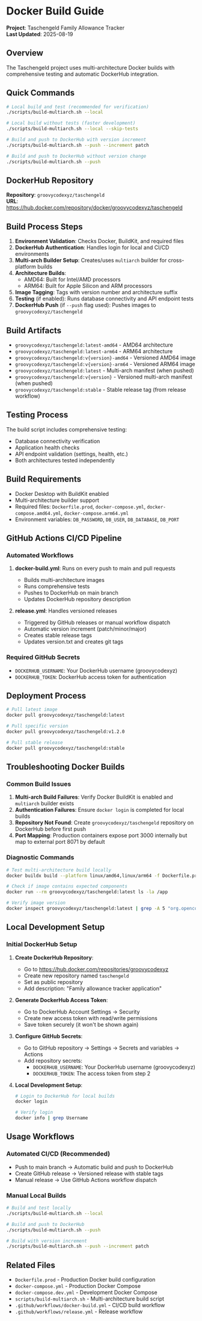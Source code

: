 # Docker Build Guide

**Project**: Taschengeld Family Allowance Tracker  
**Last Updated**: 2025-08-19

## Overview

The Taschengeld project uses multi-architecture Docker builds with comprehensive testing and automatic DockerHub integration.

## Quick Commands

```bash
# Local build and test (recommended for verification)
./scripts/build-multiarch.sh --local

# Local build without tests (faster development)
./scripts/build-multiarch.sh --local --skip-tests

# Build and push to DockerHub with version increment
./scripts/build-multiarch.sh --push --increment patch

# Build and push to DockerHub without version change
./scripts/build-multiarch.sh --push
```

## DockerHub Repository

**Repository**: `groovycodexyz/taschengeld`  
**URL**: https://hub.docker.com/repository/docker/groovycodexyz/taschengeld

## Build Process Steps

1. **Environment Validation**: Checks Docker, BuildKit, and required files
2. **DockerHub Authentication**: Handles login for local and CI/CD environments
3. **Multi-arch Builder Setup**: Creates/uses `multiarch` builder for cross-platform builds
4. **Architecture Builds**:
   - AMD64: Built for Intel/AMD processors
   - ARM64: Built for Apple Silicon and ARM processors
5. **Image Tagging**: Tags with version number and architecture suffix
6. **Testing** (if enabled): Runs database connectivity and API endpoint tests
7. **DockerHub Push** (if `--push` flag used): Pushes images to `groovycodexyz/taschengeld`

## Build Artifacts

- `groovycodexyz/taschengeld:latest-amd64` - AMD64 architecture
- `groovycodexyz/taschengeld:latest-arm64` - ARM64 architecture
- `groovycodexyz/taschengeld:v{version}-amd64` - Versioned AMD64 image
- `groovycodexyz/taschengeld:v{version}-arm64` - Versioned ARM64 image
- `groovycodexyz/taschengeld:latest` - Multi-arch manifest (when pushed)
- `groovycodexyz/taschengeld:v{version}` - Versioned multi-arch manifest (when pushed)
- `groovycodexyz/taschengeld:stable` - Stable release tag (from release workflow)

## Testing Process

The build script includes comprehensive testing:
- Database connectivity verification
- Application health checks
- API endpoint validation (settings, health, etc.)
- Both architectures tested independently

## Build Requirements

- Docker Desktop with BuildKit enabled
- Multi-architecture builder support
- Required files: `Dockerfile.prod`, `docker-compose.yml`, `docker-compose.amd64.yml`, `docker-compose.arm64.yml`
- Environment variables: `DB_PASSWORD`, `DB_USER`, `DB_DATABASE`, `DB_PORT`

## GitHub Actions CI/CD Pipeline

### Automated Workflows

1. **docker-build.yml**: Runs on every push to main and pull requests
   - Builds multi-architecture images
   - Runs comprehensive tests
   - Pushes to DockerHub on main branch
   - Updates DockerHub repository description

2. **release.yml**: Handles versioned releases
   - Triggered by GitHub releases or manual workflow dispatch
   - Automatic version increment (patch/minor/major)
   - Creates stable release tags
   - Updates version.txt and creates git tags

### Required GitHub Secrets

- `DOCKERHUB_USERNAME`: Your DockerHub username (groovycodexyz)
- `DOCKERHUB_TOKEN`: DockerHub access token for authentication

## Deployment Process

```bash
# Pull latest image
docker pull groovycodexyz/taschengeld:latest

# Pull specific version
docker pull groovycodexyz/taschengeld:v1.2.0

# Pull stable release
docker pull groovycodexyz/taschengeld:stable
```

## Troubleshooting Docker Builds

### Common Build Issues

1. **Multi-arch Build Failures**: Verify Docker BuildKit is enabled and `multiarch` builder exists
2. **Authentication Failures**: Ensure `docker login` is completed for local builds
3. **Repository Not Found**: Create `groovycodexyz/taschengeld` repository on DockerHub before first push
4. **Port Mapping**: Production containers expose port 3000 internally but map to external port 8071 by default

### Diagnostic Commands

```bash
# Test multi-architecture build locally
docker buildx build --platform linux/amd64,linux/arm64 -f Dockerfile.prod -t test-build .

# Check if image contains expected components
docker run --rm groovycodexyz/taschengeld:latest ls -la /app

# Verify image version
docker inspect groovycodexyz/taschengeld:latest | grep -A 5 "org.opencontainers.image.version"
```

## Local Development Setup

### Initial DockerHub Setup

1. **Create DockerHub Repository**:
   - Go to https://hub.docker.com/repositories/groovycodexyz
   - Create new repository named `taschengeld`
   - Set as public repository
   - Add description: "Family allowance tracker application"

2. **Generate DockerHub Access Token**:
   - Go to DockerHub Account Settings → Security
   - Create new access token with read/write permissions
   - Save token securely (it won't be shown again)

3. **Configure GitHub Secrets**:
   - Go to GitHub repository → Settings → Secrets and variables → Actions
   - Add repository secrets:
     - `DOCKERHUB_USERNAME`: Your DockerHub username (groovycodexyz)
     - `DOCKERHUB_TOKEN`: The access token from step 2

4. **Local Development Setup**:
   ```bash
   # Login to DockerHub for local builds
   docker login

   # Verify login
   docker info | grep Username
   ```

## Usage Workflows

### Automated CI/CD (Recommended)

- Push to main branch → Automatic build and push to DockerHub
- Create GitHub release → Versioned release with stable tags
- Manual release → Use GitHub Actions workflow dispatch

### Manual Local Builds

```bash
# Build and test locally
./scripts/build-multiarch.sh --local

# Build and push to DockerHub
./scripts/build-multiarch.sh --push

# Build with version increment
./scripts/build-multiarch.sh --push --increment patch
```

## Related Files

- `Dockerfile.prod` - Production Docker build configuration
- `docker-compose.yml` - Production Docker Compose
- `docker-compose.dev.yml` - Development Docker Compose
- `scripts/build-multiarch.sh` - Multi-architecture build script
- `.github/workflows/docker-build.yml` - CI/CD build workflow
- `.github/workflows/release.yml` - Release workflow